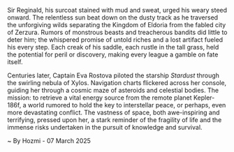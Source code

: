 
Sir Reginald, his surcoat stained with mud and sweat, urged his weary steed onward.  The relentless sun beat down on the dusty track as he traversed the unforgiving wilds separating the Kingdom of Eldoria from the fabled city of Zerzura.  Rumors of monstrous beasts and treacherous bandits did little to deter him; the whispered promise of untold riches and a lost artifact fueled his every step. Each creak of his saddle, each rustle in the tall grass, held the potential for peril or discovery, making every league a gamble on fate itself.

Centuries later, Captain Eva Rostova piloted the starship *Stardust* through the swirling nebula of Xylos.  Navigation charts flickered across her console, guiding her through a cosmic maze of asteroids and celestial bodies.  The mission: to retrieve a vital energy source from the remote planet Kepler-186f, a world rumored to hold the key to interstellar peace, or perhaps, even more devastating conflict.  The vastness of space, both awe-inspiring and terrifying, pressed upon her, a stark reminder of the fragility of life and the immense risks undertaken in the pursuit of knowledge and survival.

~ By Hozmi - 07 March 2025
